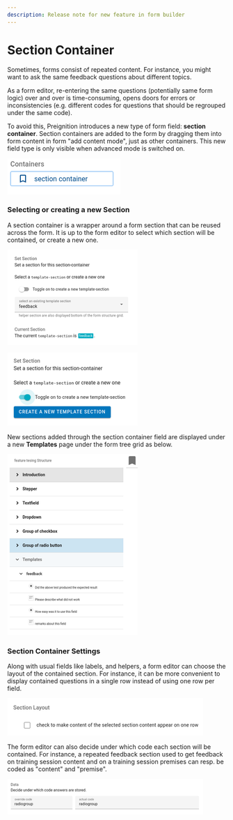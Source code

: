 ```yaml
---
description: Release note for new feature in form builder
---
```


# Section Container

Sometimes, forms consist of repeated content. For instance, you might want to ask the same feedback questions about different topics.

As a form editor, re-entering the same questions \(potentially same form logic\) over and over is time-consuming, opens doors for errors or inconsistencies \(e.g. different codes for questions that should be regrouped under the same code\).

To avoid this, Preignition introduces a new type of form field: **section container**. Section containers are added to the form by dragging them into form content in form "add content mode", just as other containers. This new field type is only visible when advanced mode is switched on. 

![Section Container drag item](../../.gitbook/assets/image%20%28238%29.png)

### Selecting or creating a new Section

A section container is a wrapper around a form section that can be reused across the form. It is up to the form editor to select which section will be contained, or create a new one. 

![Setting an existing section](../../.gitbook/assets/image%20%28231%29.png)

![Creating a new section](../../.gitbook/assets/image%20%28235%29.png)

New sections added through the section container field are displayed under a new **Templates** page under the form tree grid as below.

![Form tree grid with the new Template page at the end](../../.gitbook/assets/image%20%28237%29.png)

### Section Container Settings

Along with usual fields like labels, and helpers, a form editor can choose the layout of the contained section. For instance, it can be more convenient to display contained questions in a single row instead of using one row per field.

![Setting Section Container layout](../../.gitbook/assets/image%20%28232%29.png)

The form editor can also decide under which code each section will be contained. For instance, a repeated feedback section used to get feedback on training session content and on a training session premises can resp. be coded as "content" and "premise".

![Setting contained section codes.](../../.gitbook/assets/image%20%28233%29.png)





